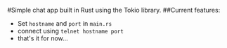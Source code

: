 #Simple chat app built in Rust using the Tokio library.
##Current features:
- Set `hostname` and `port` in `main.rs`
- connect using `telnet hostname port`
- that's it for now...
